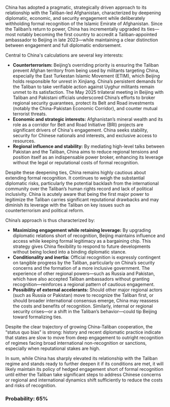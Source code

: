 China has adopted a pragmatic, strategically driven approach to its relationship with the Taliban-led Afghanistan, characterized by deepening diplomatic, economic, and security engagement while deliberately withholding formal recognition of the Islamic Emirate of Afghanistan. Since the Taliban’s return to power, China has incrementally upgraded its ties—most notably becoming the first country to accredit a Taliban-appointed ambassador to Beijing in late 2023—while maintaining a clear distinction between engagement and full diplomatic endorsement.

Central to China's calculations are several key interests:
- **Counterterrorism:** Beijing’s overriding priority is ensuring the Taliban prevent Afghan territory from being used by militants targeting China, especially the East Turkestan Islamic Movement (ETIM), which Beijing holds responsible for unrest in Xinjiang. China’s persistent demands for the Taliban to take verifiable action against Uyghur militants remain unmet to its satisfaction. The May 2025 trilateral meeting in Beijing with Taliban and Pakistani officials underscored China’s efforts to broker regional security guarantees, protect its Belt and Road investments (notably the China-Pakistan Economic Corridor), and counter mutual terrorist threats.
- **Economic and strategic interests:** Afghanistan’s mineral wealth and its role as a corridor for Belt and Road Initiative (BRI) projects are significant drivers of China's engagement. China seeks stability, security for Chinese nationals and interests, and exclusive access to resources.
- **Regional influence and stability:** By mediating high-level talks between Pakistan and the Taliban, China aims to reduce regional tensions and position itself as an indispensable power broker, enhancing its leverage without the legal or reputational costs of formal recognition.

Despite these deepening ties, China remains highly cautious about extending formal recognition. It continues to weigh the substantial diplomatic risks, particularly the potential backlash from the international community over the Taliban’s human rights record and lack of political inclusivity. China is acutely aware that being the first major power to legitimize the Taliban carries significant reputational drawbacks and may diminish its leverage with the Taliban on key issues such as counterterrorism and political reform.

China’s approach is thus characterized by:
- **Maximizing engagement while retaining leverage:** By upgrading diplomatic relations short of recognition, Beijing maintains influence and access while keeping formal legitimacy as a bargaining chip. This strategy gives China flexibility to respond to future developments without being locked into a binding diplomatic stance.
- **Conditionality and inertia:** Official recognition is expressly contingent on tangible progress by the Taliban, particularly on China’s security concerns and the formation of a more inclusive government. The experience of other regional powers—such as Russia and Pakistan, which have also accepted Taliban ambassadors without granting recognition—reinforces a regional pattern of cautious engagement.
- **Possibility of external accelerants:** Should other major regional actors (such as Russia or Pakistan) move to recognize the Taliban first, or should broader international consensus emerge, China may reassess the costs and benefits of recognition. Similarly, internal or regional security crises—or a shift in the Taliban’s behavior—could tip Beijing toward formalizing ties.

Despite the clear trajectory of growing China-Taliban cooperation, the “status quo bias” is strong: history and recent diplomatic practice indicate that states are slow to move from deep engagement to outright recognition of regimes facing broad international non-recognition or sanctions, especially when reputational stakes are high.

In sum, while China has sharply elevated its relationship with the Taliban regime and stands ready to further deepen it if its conditions are met, it will likely maintain its policy of hedged engagement short of formal recognition until either the Taliban take significant steps to address Chinese concerns or regional and international dynamics shift sufficiently to reduce the costs and risks of recognition.

### Probability: 65%
